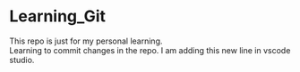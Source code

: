 # Learning_Git
This repo is just for my personal learning.<br>
Learning to commit changes in the repo.
I am adding this new line in vscode studio.